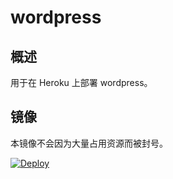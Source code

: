 # wordpress

## 概述

用于在 Heroku 上部署 wordpress。



## 镜像

本镜像不会因为大量占用资源而被封号。

[![Deploy](https://www.herokucdn.com/deploy/button.png)](https://dashboard.heroku.com/new?template=https://github.com/ruleihui/herokuTest)

